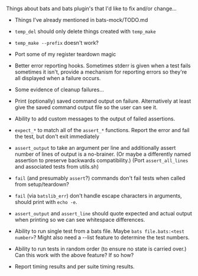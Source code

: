 Things about bats and bats plugin's that I'd like to fix and/or change...

* Things I've already mentioned in bats-mock/TODO.md

* `temp_del` should only delete things created with `temp_make`
* `temp_make --prefix` doesn't work?

* Port some of my register teardown magic
* Better error reporting hooks.  Sometimes stderr is given when a test fails sometimes it isn't, provide a mechanism for reporting errors so they're all displayed when a failure occurs.
* Some evidence of cleanup failures...
* Print (optionally) saved command output on failure.  Alternatively at least give the saved command output file so the user can see it.
* Ability to add custom messages to the output of failed assertions.
* `expect_*` to match all of the `assert_*` functions.  Report the error and fail the test, but don't exit immediately
* `assert_output` to take an argument per line and additionally assert number of lines of output is a no-brainer.  (Or maybe a differently named assertion to preserve backwards compatibility.)  (Port `assert_all_lines` and associated tests from utils.sh)

* `fail` (and presumably `assert`?) commands don't fail tests when called from setup/teardown?
* `fail` (via `batslib_err`) don't handle escape characters in arguments, should print with `echo -e`.
* `assert_output` and `assert_line` should quote expected and actual output when printing so we can see whitespace differences.

* Ability to run single test from a bats file.  Maybe `bats file.bats:<test number>`?  Might also need a --list feature to determine the test numbers.
* Ability to run tests in random order (to ensure no state is carried over.)  Can this work with the above feature?  If so how?
* Report timing results and per suite timing results.
